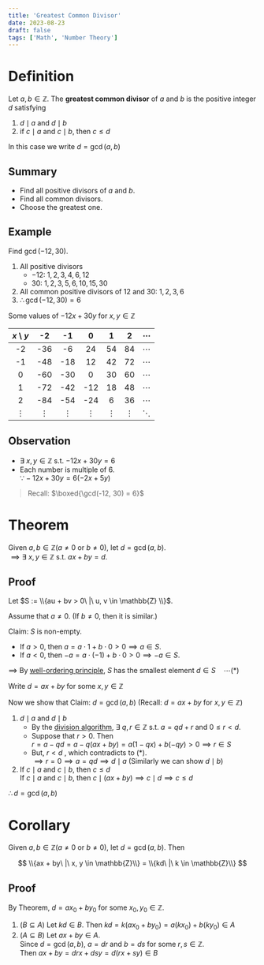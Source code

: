 ```yaml
---
title: 'Greatest Common Divisor'
date: 2023-08-23
draft: false
tags: ['Math', 'Number Theory']
---
```


# Definition

Let $a, b \in \mathbb{Z}$. The **greatest common divisor** of $a$ and $b$ is the positive integer $d$ satisfying

1. $d \mid a$ and $d \mid b$
2. if $c \mid a$ and $c \mid b$, then $c \leq d$

In this case we write $d = \gcd(a, b)$

## Summary

- Find all positive divisors of $a$ and $b$.
- Find all common divisors.
- Choose the greatest one.

## Example

Find $\gcd(-12, 30)$.

1. All positive divisors
   - $-12$: $1, 2, 3, 4, 6, 12$
   - $30$: $1, 2, 3, 5, 6, 10, 15, 30$
2. All common positive divisors of $12$ and $30$: $1, 2, 3, 6$
3. $\therefore \gcd(-12, 30) = 6$

Some values of $-12x + 30y$ for $x, y \in \mathbb{Z}$

|  $x$ \\ $y$ |     -2   |     -1   |      0   |      1   |      2   | $\cdots$ |
|:-----------:|:--------:|:--------:|:--------:|:--------:|:--------:|:--------:|
|      -2     |    -36   |     -6   |     24   |     54   |     84   | $\cdots$ |
|      -1     |    -48   |    -18   |     12   |     42   |     72   | $\cdots$ |
|       0     |    -60   |    -30   |      0   |     30   |     60   | $\cdots$ |
|       1     |    -72   |    -42   |    -12   |     18   |     48   | $\cdots$ |
|       2     |    -84   |    -54   |    -24   |      6   |     36   | $\cdots$ |
|   $\vdots$  | $\vdots$ | $\vdots$ | $\vdots$ | $\vdots$ | $\vdots$ | $\ddots$ |

## Observation

- $\exists\ x, y \in \mathbb{Z}$ s.t. $-12x + 30y = 6$
- Each number is multiple of $6$.   
  $\because -12x + 30y = 6(-2x + 5y)$

> Recall: $\boxed{\gcd(-12, 30) = 6}$

# Theorem

Given $a, b \in \mathbb{Z} (a \neq 0 \text{ or } b \neq 0)$, let $d = \gcd(a, b)$.   
$\implies \exists\ x, y \in \mathbb{Z}$ s.t. $ax + by = d$.

## Proof

Let $S := \\{au + bv > 0\ |\ u, v \in \mathbb{Z} \\}$.

Assume that $a \neq 0$. (If $b \neq 0$, then it is similar.)

Claim: $S$ is non-empty.

- If $a > 0$, then $a = a \cdot 1 + b \cdot 0 > 0 \implies a \in S$.
- If $a < 0$, then $-a = a \cdot (-1) + b \cdot 0 > 0 \implies -a \in S$.

$\implies$ By [well-ordering principle](/posts/number-theory/1/#well-ordering-principle), $S$ has the smallest element $d \in S \quad \cdots (\ast)$   

Write $d = ax + by$ for some $x, y \in \mathbb{Z}$

Now we show that Claim: $d = \gcd(a, b)$ (Recall: $d = ax + by$ for $x, y \in \mathbb{Z}$)

1. $d \mid a$ and $d \mid b$
   - By the [division algorithm](/posts/number-theory/2/), $\exists$ $q, r \in \mathbb{Z}$ s.t. $a = qd + r$ and $0 \leq r < d$.
   - Suppose that $r > 0$. Then   
    $r = a - qd  = a - q(ax + by) = a(1 - qx) + b(-qy) > 0 \implies r \in S$
   - But, $r < d$ , which contradicts to $(\ast)$.   
    $\implies r = 0 \implies a = qd \implies d \mid a$ (Similarly we can show $d \mid b$)
2. If $c \mid a$ and $c \mid b$, then $c \leq d$   
  If $c \mid a$ and $c \mid b$, then $c \mid (ax + by) \implies c \mid d \implies c \leq d$

$\therefore d = \gcd(a, b)$

# Corollary

Given $a, b \in \mathbb{Z} (a \neq 0 \text{ or } b \neq 0)$, let $d = \gcd(a, b)$. Then

$$
\\{ax + by\ |\ x, y \in \mathbb{Z}\\} = \\{kd\ |\ k \in \mathbb{Z}\\}
$$

## Proof

By Theorem, $d = ax_0 + by_0$ for some $x_0, y_0 \in \mathbb{Z}$.

1. $(B \subseteq A)$ Let $kd \in B$. Then $kd = k(ax_0 + by_0) = a(kx_0) + b(ky_0) \in A$
2. $(A \subseteq B)$ Let $ax + by \in A$.   
  Since $d = \gcd(a, b)$, $a = dr$ and $b = ds$ for some $r, s \in \mathbb{Z}$.   
  Then $ax + by = drx + dsy = d(rx + sy) \in B$
